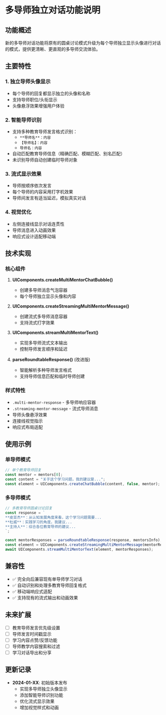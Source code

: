 # 多导师独立对话功能说明

## 功能概述

新的多导师对话功能将原有的圆桌讨论模式升级为每个导师独立显示头像进行对话的模式，提供更清晰、更直观的多导师交流体验。

## 主要特性

### 1. 独立导师头像显示
- 每个导师的回复都显示独立的头像和名称
- 支持导师职位/头衔显示
- 头像悬浮效果增强用户体验

### 2. 智能导师识别
- 支持多种教育导师发言格式识别：
  - `**导师名**：内容`
  - `【导师名】：内容`
  - `导师名：内容`
- 自动匹配教育导师信息（精确匹配、模糊匹配、别名匹配）
- 未识别导师自动创建临时导师对象

### 3. 流式显示效果
- 导师按顺序依次发言
- 每个导师的内容采用打字机效果
- 导师间发言有适当延迟，模拟真实对话

### 4. 视觉优化
- 左侧连接线显示对话连贯性
- 导师消息进入动画效果
- 响应式设计适配移动端

## 技术实现

### 核心组件

1. **UIComponents.createMultiMentorChatBubble()**
   - 创建多导师消息气泡容器
   - 每个导师独立显示头像和内容

2. **UIComponents.createStreamingMultiMentorMessage()**
   - 创建流式多导师消息容器
   - 支持流式打字效果

3. **UIComponents.streamMultiMentorText()**
   - 实现多导师流式文本输出
   - 控制导师发言顺序和延迟

4. **parseRoundtableResponse()** (改进版)
   - 智能解析多种导师发言格式
   - 支持导师信息匹配和临时导师创建

### 样式特性

- `.multi-mentor-response` - 多导师响应容器
- `.streaming-mentor-message` - 流式导师消息
- 导师头像悬浮效果
- 连接线视觉指示
- 响应式布局适配

## 使用示例

### 单导师模式
```javascript
// 单个教育导师回复
const mentor = mentors[0];
const content = "关于这个学习问题，我的建议是...";
const element = UIComponents.createChatBubble(content, false, mentor);
```

### 多导师模式
```javascript
// 多教育导师圆桌讨论回复
const response = `
**皮亚杰**：从认知发展角度来看，这个学习问题需要...
**杜威**：实践学习的角度，我建议...
**主持人**：综合各位教育导师的建议...
`;

const mentorResponses = parseRoundtableResponse(response, mentorsInfo);
const element = UIComponents.createStreamingMultiMentorMessage(mentorResponses);
await UIComponents.streamMultiMentorText(element, mentorResponses);
```

## 兼容性

- ✅ 完全向后兼容现有单导师学习对话
- ✅ 自动识别和处理多教育导师回复格式
- ✅ 移动端响应式适配
- ✅ 支持现有的流式输出和动画效果

## 未来扩展

- [ ] 教育导师发言优先级设置
- [ ] 导师发言时间戳显示
- [ ] 学习内容点赞/反馈功能
- [ ] 导师教学内容搜索和过滤
- [ ] 学习对话导出和分享

## 更新记录

- **2024-01-XX**: 初始版本发布
  - 实现多导师独立头像显示
  - 添加智能导师识别功能
  - 优化流式显示效果
  - 增加视觉样式和动画 